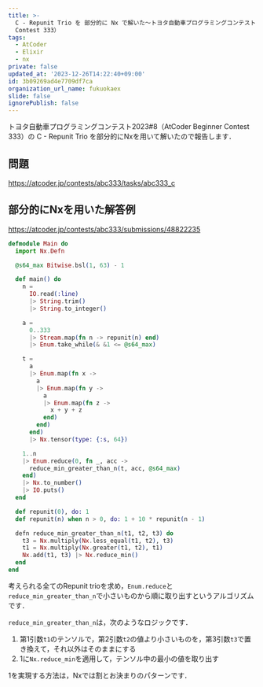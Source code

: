 ```yaml
---
title: >-
  C - Repunit Trio を 部分的に Nx で解いた〜トヨタ自動車プログラミングコンテスト2023#8（AtCoder Beginner
  Contest 333）
tags:
  - AtCoder
  - Elixir
  - nx
private: false
updated_at: '2023-12-26T14:22:40+09:00'
id: 3b09269ad4e7709df7ca
organization_url_name: fukuokaex
slide: false
ignorePublish: false
---
```

トヨタ自動車プログラミングコンテスト2023#8（AtCoder Beginner Contest 333）の C - Repunit Trio を部分的にNxを用いて解いたので報告します．

## 問題

https://atcoder.jp/contests/abc333/tasks/abc333_c

## 部分的にNxを用いた解答例

https://atcoder.jp/contests/abc333/submissions/48822235

```elixir
defmodule Main do
  import Nx.Defn

  @s64_max Bitwise.bsl(1, 63) - 1

  def main() do
    n =
      IO.read(:line)
      |> String.trim()
      |> String.to_integer()

    a =
      0..333
      |> Stream.map(fn n -> repunit(n) end)
      |> Enum.take_while(& &1 <= @s64_max)

    t =
      a
      |> Enum.map(fn x ->
        a
        |> Enum.map(fn y ->
          a
          |> Enum.map(fn z ->
            x + y + z
          end)
        end)
      end)
      |> Nx.tensor(type: {:s, 64})

    1..n
    |> Enum.reduce(0, fn _, acc ->
      reduce_min_greater_than_n(t, acc, @s64_max)
    end)
    |> Nx.to_number()
    |> IO.puts()
  end

  def repunit(0), do: 1
  def repunit(n) when n > 0, do: 1 + 10 * repunit(n - 1)

  defn reduce_min_greater_than_n(t1, t2, t3) do
    t3 = Nx.multiply(Nx.less_equal(t1, t2), t3)
    t1 = Nx.multiply(Nx.greater(t1, t2), t1)
    Nx.add(t1, t3) |> Nx.reduce_min()
  end
end
```

考えられる全てのRepunit trioを求め，`Enum.reduce`と`reduce_min_greater_than_n`で小さいものから順に取り出すというアルゴリズムです．

`reduce_min_greater_than_n`は，次のようなロジックです．

1. 第1引数`t1`のテンソルで，第2引数`t2`の値より小さいものを，第3引数`t3`で置き換えて，それ以外はそのままにする
2. 1に`Nx.reduce_min`を適用して，テンソル中の最小の値を取り出す

1を実現する方法は，Nxでは割とお決まりのパターンです．

